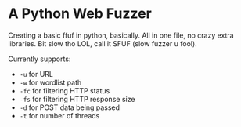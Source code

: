 # A Python Web Fuzzer
Creating a basic ffuf in python, basically. All in one file, no crazy extra libraries. Bit slow tho LOL, call it SFUF (slow fuzzer u fool).

Currently supports:
- `-u` for URL
- `-w` for wordlist path
- `-fc` for filtering HTTP status
- `-fs` for filtering HTTP response size
- `-d` for POST data being passed
- `-t` for number of threads
